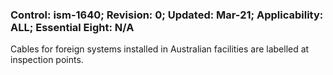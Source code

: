 ### Control: ism-1640; Revision: 0; Updated: Mar-21; Applicability: ALL; Essential Eight: N/A
<p>Cables for foreign systems installed in Australian facilities are labelled at inspection points.</p>